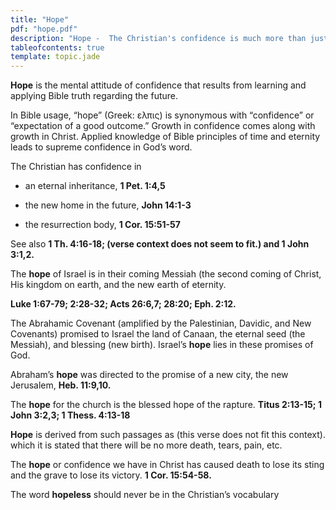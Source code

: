 ```yaml
---
title: "Hope"
pdf: "hope.pdf"
description: "Hope -  The Christian's confidence is much more than just wishful thinking."
tableofcontents: true
template: topic.jade
---
```


**Hope** is the mental attitude of confidence that results from learning and applying Bible truth regarding the future.

In Bible usage, “hope” (Greek: ελπις) is synonymous with “confidence” or “expectation of a good outcome.” Growth in confidence comes along with growth in Christ. Applied knowledge of Bible principles of time and eternity leads to supreme confidence in God’s word.

The Christian has confidence in

* an eternal inheritance, **1 Pet. 1:4,5**

* the new home in the future, **John 14:1-3**

* the resurrection body, **1 Cor. 15:51-57**

See also **1 Th. 4:16-18; (verse context does not seem to fit.) and 1 John 3:1,2.**

The **hope** of Israel is in their coming Messiah (the second coming of Christ, His kingdom on earth, and the new earth of eternity.

**Luke 1:67-79; 2:28-32; Acts 26:6,7; 28:20; Eph. 2:12.**

The Abrahamic Covenant (amplified by the Palestinian, Davidic, and New Covenants) promised to Israel the land of Canaan, the eternal seed (the Messiah), and blessing (new birth). Israel’s **hope** lies in these promises of God.

Abraham’s **hope** was directed to the promise of a new city, the new Jerusalem, **Heb. 11:9,10.**

The **hope** for the church is the blessed hope of the rapture. **Titus 2:13-15; 1 John 3:2,3; 1 Thess. 4:13-18**

**Hope** is derived from such passages as (this verse does not fit this context). which it is stated that there will be no more death, tears, pain, etc.

The **hope** or confidence we have in Christ has caused death to lose its sting and the grave to lose its victory. **1 Cor. 15:54-58.**

The word **hopeless** should never be in the Christian’s vocabulary

